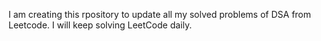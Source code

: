 I am creating this rpository to update all my solved problems of DSA from Leetcode. I will keep solving LeetCode daily.
